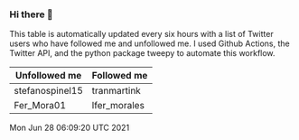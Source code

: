 ### Hi there 👋

This table is automatically updated every six hours with a list of Twitter users who have followed me and unfollowed me. I used Github Actions, the Twitter API, and the python package tweepy to automate this workflow.

| Unfollowed me |  Followed me |
| --- | --- |
|stefanospinel15|tranmartink|
|Fer_Mora01|lfer_morales|
Mon Jun 28 06:09:20 UTC 2021
